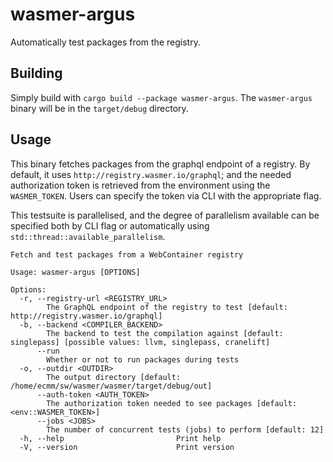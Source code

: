 # wasmer-argus

Automatically test packages from the registry. 

## Building
Simply build with `cargo build --package wasmer-argus`. The `wasmer-argus`
binary will be in the `target/debug` directory.

## Usage
This binary fetches packages from the graphql endpoint  of a registry. By
default, it uses `http://registry.wasmer.io/graphql`; and the needed
authorization token is retrieved from the environment using the `WASMER_TOKEN`. 
Users can specify the token via CLI with the appropriate flag.

This testsuite is parallelised, and the degree of parallelism available can be
specified both by CLI flag or automatically using
`std::thread::available_parallelism`.

```
Fetch and test packages from a WebContainer registry

Usage: wasmer-argus [OPTIONS]

Options:
  -r, --registry-url <REGISTRY_URL>  
        The GraphQL endpoint of the registry to test [default: http://registry.wasmer.io/graphql]
  -b, --backend <COMPILER_BACKEND>   
        The backend to test the compilation against [default: singlepass] [possible values: llvm, singlepass, cranelift]
      --run                          
        Whether or not to run packages during tests
  -o, --outdir <OUTDIR>              
        The output directory [default: /home/ecmm/sw/wasmer/wasmer/target/debug/out]
      --auth-token <AUTH_TOKEN>      
        The authorization token needed to see packages [default: <env::WASMER_TOKEN>]
      --jobs <JOBS>                  
        The number of concurrent tests (jobs) to perform [default: 12]
  -h, --help                         Print help
  -V, --version                      Print version
```



